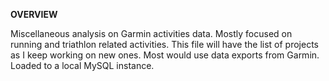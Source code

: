 **OVERVIEW**

Miscellaneous analysis on Garmin activities data. 
Mostly focused on running and triathlon related activities.
This file will have the list of projects as I keep working on new ones.
Most would use data exports from Garmin. Loaded to a local MySQL instance. 
